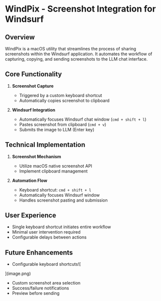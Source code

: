 # WindPix - Screenshot Integration for Windsurf

## Overview
WindPix is a macOS utility that streamlines the process of sharing screenshots within the Windsurf application. It automates the workflow of capturing, copying, and sending screenshots to the LLM chat interface.

## Core Functionality
1. **Screenshot Capture**
   - Triggered by a custom keyboard shortcut
   - Automatically copies screenshot to clipboard

2. **Windsurf Integration**
   - Automatically focuses Windsurf chat window (`cmd + shift + l`)
   - Pastes screenshot from clipboard (`cmd + v`)
   - Submits the image to LLM (Enter key)

## Technical Implementation
1. **Screenshot Mechanism**
   - Utilize macOS native screenshot API
   - Implement clipboard management

2. **Automation Flow**
   - Keyboard shortcut: `cmd + shift + l`
   - Automatically focuses Windsurf window
   - Handles screenshot pasting and submission

## User Experience
- Single keyboard shortcut initiates entire workflow
- Minimal user intervention required
- Configurable delays between actions

## Future Enhancements
- Configurable keyboard shortcuts![
   
](image.png)
- Custom screenshot area selection
- Success/failure notifications
- Preview before sending
